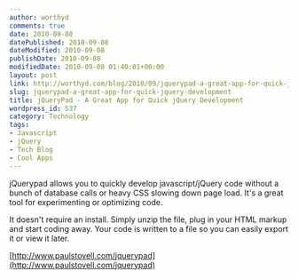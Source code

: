 ```yaml
---
author: worthyd
comments: true
date: 2010-09-08 
datePublished: 2010-09-08  
dateModified: 2010-09-08 
publishDate: 2010-09-08  
modifiedDate: 2010-09-08 01:40:01+00:00
layout: post
link: http://worthyd.com/blog/2010/09/jquerypad-a-great-app-for-quick-jquery-development/
slug: jquerypad-a-great-app-for-quick-jquery-development
title: jQueryPad - A Great App for Quick jQuery Development
wordpress_id: 537
category: Technology
tags:
- Javascript
- jQuery
- Tech Blog
- Cool Apps
---
```


jQuerypad allows you to quickly develop javascript/jQuery code without a bunch of database calls or heavy CSS slowing down page load. It's a great tool for experimenting or optimizing code. 

It doesn't require an install. Simply unzip the file, plug in your HTML markup and start coding away.  Your code is written to a file so you can easily export it or view it later. 

[http://www.paulstovell.com/jquerypad](http://www.paulstovell.com/jquerypad)
